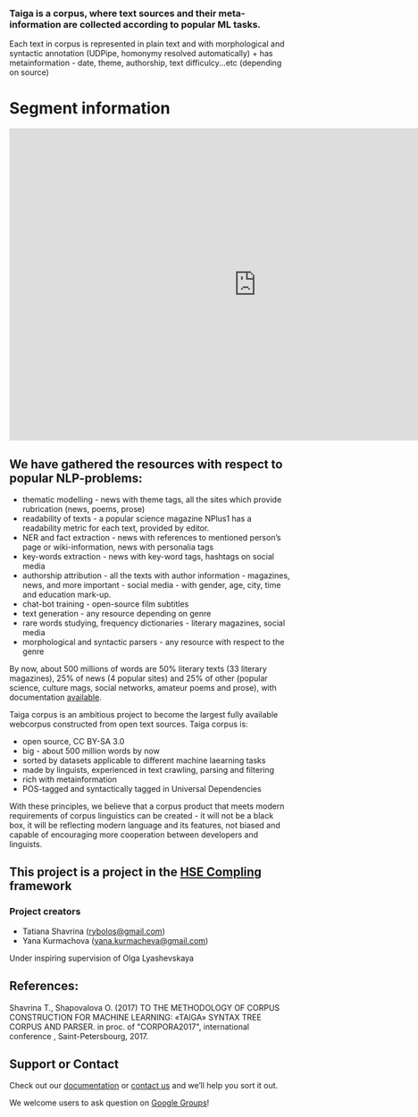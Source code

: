 ### Taiga is a corpus, where text sources and their meta-information are collected according to popular ML tasks.
 Each text in corpus is represented in plain text and with morphological and syntactic annotation (UDPipe, homonymy resolved automatically) + has metainformation - date, theme, authorship, text difficulcy...etc (depending on source)  
 
 # Segment information

<iframe src="https://cdn.datamatic.io/runtime/echarts/3.7.2_212/embedded/index.html#id=100088320013322889982/13ZTdT-GFu-JkEbP6yzv4joYtQzHa_JIF" frameborder="0" width="884" height="559" allowtransparency="true"></iframe>

## We have gathered the resources with respect to popular NLP-problems:

- thematic modelling - news with theme tags, all the sites which provide rubrication (news, poems, prose)
- readability of texts - a popular science magazine NPlus1 has a readability metric for each text, provided by editor.
- NER and fact extraction - news with references to mentioned person’s page or wiki-information, news with personalia tags
- key-words extraction - news with key-word tags, hashtags on social media
- authorship attribution - all the texts with author information - magazines, news, and more important - social media - with gender, age, city, time and education mark-up.
- chat-bot training - open-source film subtitles
- text generation - any resource depending on genre
- rare words studying, frequency dictionaries - literary magazines, social media
- morphological and syntactic parsers - any resource with respect to the genre

By now, about 500 millions of words are 50% literary texts (33 literary magazines), 25% of news (4 popular sites) and 25% of other (popular science, culture mags, social networks, amateur poems and prose), with documentation [available](https://tatianashavrina.github.io/taiga_site/segments).
 
Taiga corpus is an ambitious project to become the largest fully available webcorpus constructed from open text sources. 
Taiga corpus is:
 - open source, CC BY-SA 3.0 
 - big - about 500 million words by now 
 - sorted by datasets applicable to different machine laearning tasks
 - made by linguists, experienced in text crawling, parsing and filtering
 - rich with metainformation
 - POS-tagged and syntactically tagged in Universal Dependencies

With these principles, we believe that a corpus product that meets modern requirements of corpus linguistics can be created - it will not be a black box, it will be reflecting modern language and its features, not biased and capable of encouraging more cooperation between developers and linguists. 


## This project is a project in the [HSE Compling](https://www.hse.ru/en/ma/ling/) framework

### Project creators
 - Tatiana Shavrina (rybolos@gmail.com)
 - Yana Kurmachova (yana.kurmacheva@gmail.com)
 
Under inspiring supervision of Olga Lyashevskaya 

## References:
Shavrina T., Shapovalova O. (2017) TO THE METHODOLOGY OF CORPUS CONSTRUCTION FOR MACHINE LEARNING: «TAIGA» SYNTAX TREE CORPUS AND PARSER. in proc. of "CORPORA2017", international conference , Saint-Petersbourg, 2017.

## Support or Contact

Check out our [documentation](https://github.com/TatianaShavrina/taiga_site/blob/master/segments.md) or [contact us](mailto:rybolos@gmail.com) and we’ll help you sort it out.

We welcome users to ask question on [Google Groups](https://groups.google.com/forum/#!forum/taigacorpus)!
